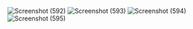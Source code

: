 ![Screenshot (592)](https://github.com/user-attachments/assets/cece88c1-eca0-4fca-b43e-d2e25305b773)
![Screenshot (593)](https://github.com/user-attachments/assets/5e1314d6-018d-4336-8acb-08b7923b901f)
![Screenshot (594)](https://github.com/user-attachments/assets/d06069ad-1b4e-446f-871f-15c4c23f0b20)
![Screenshot (595)](https://github.com/user-attachments/assets/7175e435-e8b8-41a2-8f32-565c6a4462ce)
